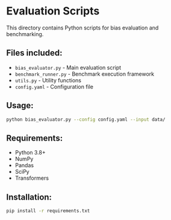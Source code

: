 # Evaluation Scripts

This directory contains Python scripts for bias evaluation and benchmarking.

## Files included:
- `bias_evaluator.py` - Main evaluation script
- `benchmark_runner.py` - Benchmark execution framework
- `utils.py` - Utility functions
- `config.yaml` - Configuration file

## Usage:
```bash
python bias_evaluator.py --config config.yaml --input data/
```

## Requirements:
- Python 3.8+
- NumPy
- Pandas
- SciPy
- Transformers

## Installation:
```bash
pip install -r requirements.txt
```